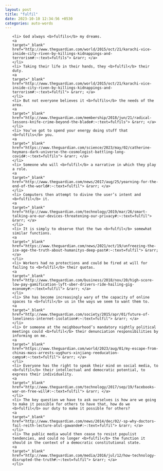 ```yaml
---
layout: post
title: "fulfil"
date: 2023-10-10 12:34:56 +0530
categories: auto-words
---
```

<ol>

    <li> God always <b>fulfils</b> my dreams.
    <a 
    target="_blank" 
    href="http://www.theguardian.com/world/2015/oct/21/karachi-vice-inside-city-riven-by-killings-kidnappings-and-terrorism#:~:text=fulfils"> &rarr; </a>
    </li>
    <li> Taking their life in their hands, they <b>fulfil</b> their duty.
    <a 
    target="_blank" 
    href="http://www.theguardian.com/world/2015/oct/21/karachi-vice-inside-city-riven-by-killings-kidnappings-and-terrorism#:~:text=fulfil"> &rarr; </a>
    </li>
    <li> But not everyone believes it <b>fulfils</b> the needs of the area.
    <a 
    target="_blank" 
    href="http://www.theguardian.com/membership/2018/jun/21/radical-lessons-knife-crime-beyond-the-blade#:~:text=fulfils"> &rarr; </a>
    </li>
    <li> You’ve got to spend your energy doing stuff that <b>fulfils</b> you.
    <a 
    target="_blank" 
    href="https://www.theguardian.com/science/2023/may/02/catherine-heymans-dark-universe-the-cosmologist-battling-long-covid#:~:text=fulfils"> &rarr; </a>
    </li>
    <li> Someone who will <b>fulfil</b> a narrative in which they play a role.
    <a 
    target="_blank" 
    href="http://www.theguardian.com/news/2017/aug/25/yearning-for-the-end-of-the-world#:~:text=fulfil"> &rarr; </a>
    </li>
    <li> Computers then attempt to divine the user’s intent and <b>fulfil</b> it.
    <a 
    target="_blank" 
    href="http://www.theguardian.com/technology/2019/mar/26/smart-talking-are-our-devices-threatening-our-privacy#:~:text=fulfil"> &rarr; </a>
    </li>
    <li> It is simply to observe that the two <b>fulfil</b> somewhat similar functions.
    <a 
    target="_blank" 
    href="https://www.theguardian.com/news/2021/oct/19/unfreezing-the-ice-age-the-truth-about-humanitys-deep-past#:~:text=fulfil"> &rarr; </a>
    </li>
    <li> Workers had no protections and could be fired at will for failing to <b>fulfil</b> their quotas.
    <a 
    target="_blank" 
    href="http://www.theguardian.com/business/2018/nov/20/high-score-low-pay-gamification-lyft-uber-drivers-ride-hailing-gig-economy#:~:text=fulfil"> &rarr; </a>
    </li>
    <li> She has become increasingly wary of the capacity of online spaces to <b>fulfil</b> us in the ways we seem to want them to.
    <a 
    target="_blank" 
    href="http://www.theguardian.com/society/2015/apr/01/future-of-loneliness-internet-isolation#:~:text=fulfil"> &rarr; </a>
    </li>
    <li> Or someone at the neighbourhood’s mandatory nightly political meetings could <b>fulfil</b> their denunciation responsibilities by informing on me.
    <a 
    target="_blank" 
    href="https://www.theguardian.com/world/2023/aug/01/my-escape-from-chinas-mass-arrests-uyghurs-xinjiang-reeducation-camps#:~:text=fulfil"> &rarr; </a>
    </li>
    <li> Everyone has the right to speak their mind on social media, to <b>fulfil</b> their intellectual and democratic potential, to express their individuality.
    <a 
    target="_blank" 
    href="http://www.theguardian.com/technology/2017/sep/19/facebooks-war-on-free-will#:~:text=fulfil"> &rarr; </a>
    </li>
    <li> The key question we have to ask ourselves is how are we going to make it possible for others to have that, how do we <b>fulfil</b> our duty to make it possible for others?
    <a 
    target="_blank" 
    href="http://www.theguardian.com/news/2014/dec/02/-sp-why-doctors-fail-reith-lecture-atul-gawande#:~:text=fulfil"> &rarr; </a>
    </li>
    <li> The public media would then cease to resist populist tendencies, and could no longer <b>fulfil</b> the function it should in the context of a democratic constitutional state.
    <a 
    target="_blank" 
    href="http://www.theguardian.com/media/2016/jul/12/how-technology-disrupted-the-truth#:~:text=fulfil"> &rarr; </a>
    </li>